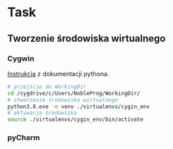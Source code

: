# Task

## Tworzenie środowiska wirtualnego

### Cygwin
[Instrukcja](https://docs.python.org/3/library/venv.html#creating-virtual-environments) z dokumentacji pythona.

```bash
# przejście do WorkingDir
cd /cygdrive/c/Users/NobleProg/WorkingDir/
# stworzenie środowiska wirtualnego
python3.8.exe -m venv ./virtualenvs/cygin_env
# aktywacja środowiska
source ./virtualenvs/cygin_env/bin/activate
```

### pyCharm
